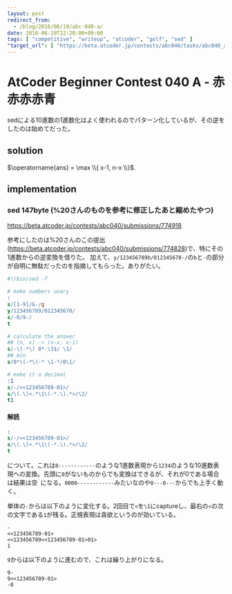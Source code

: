 ```yaml
---
layout: post
redirect_from:
  - /blog/2016/06/19/abc-040-a/
date: 2016-06-19T22:20:00+09:00
tags: [ "competitive", "writeup", "atcoder", "golf", "sed" ]
"target_url": [ "https://beta.atcoder.jp/contests/abc040/tasks/abc040_a" ]
---
```


# AtCoder Beginner Contest 040 A - 赤赤赤赤青

sedによる$10$進数の$1$進数化はよく使われるのでパターン化しているが、その逆をしたのは始めてだった。

## solution

$\operatorname{ans} = \max \\{ x-1, n-x \\}$.

## implementation

### sed 147byte (%20さんのものを参考に修正したあと縮めたやつ)

<https://beta.atcoder.jp/contests/abc040/submissions/774918>

参考にしたのは%20さんのこの提出(<https://beta.atcoder.jp/contests/abc040/submissions/774828>)で、特にその$1$進数からの逆変換を借りた。
加えて、`y/123456789b/012345678-/`の`b`と`-`の部分が自明に無駄だったのを指摘してもらった。ありがたい。

``` sed
#!/bin/sed -f

# make numbers unary
:
s/[1-9]/&-/g
y/123456789/012345678/
s/-0/9-/
t

# calculate the answer
## (n, x) -> (n-x, x-1)
s/-\(-*\) 0*-\1$/ \1/
## min
s/0*\(-*\)-* \1-*/0\1/

# make it a decimal
:1
s/-/<<123456789-01>/
s/\(.\)<.*\1\(-*.\).*>/\2/
t1
```

#### 解読

``` sed
:
s/-/<<123456789-01>/
s/\(.\)<.*\1\(-*.\).*>/\2/
t
```

について。これは`0------------`のような$1$進数表現から`1234`のような$10$進数表現への変換。先頭に`0`がないものからでも変換はできるが、それが$0$である場合は結果は空` `になる。`0000------------`みたいなのや`0---0---`からでも上手く動く。

単体の`-`からは以下のように変化する。$2$回目で`<`を`\1`にcaptureし、最右の`<`の次の文字である`1`が残る。正規表現は貪欲というのが効いている。

```
-
<<123456789-01>
<<123456789<<123456789-01>01>
1
```

`9`からは以下のように進むので、これは繰り上がりになる。

```
9-
9<<123456789-01>
-0
```
